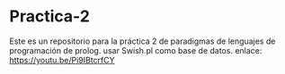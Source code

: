 # Practica-2
Este es un repositorio para la práctica 2 de paradigmas de lenguajes de programación de prolog. 
usar Swish.pl como base de datos.
enlace: https://youtu.be/Pi9IBtcrfCY
